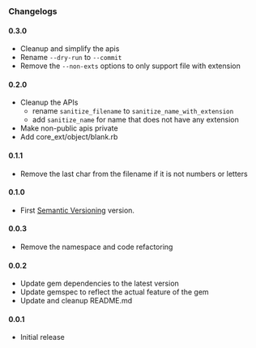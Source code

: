 ### Changelogs

#### 0.3.0

- Cleanup and simplify the apis
- Rename `--dry-run` to `--commit`
- Remove the `--non-exts` options to only support file with extension

#### 0.2.0

- Cleanup the APIs
  * rename `sanitize_filename` to `sanitize_name_with_extension`
  * add `sanitize_name` for name that does not have any extension
- Make non-public apis private
- Add core_ext/object/blank.rb

#### 0.1.1

- Remove the last char from the filename if it is not numbers or letters

#### 0.1.0

- First [Semantic Versioning][] version.

#### 0.0.3

- Remove the namespace and code refactoring

#### 0.0.2

- Update gem dependencies to the latest version
- Update gemspec to reflect the actual feature of the gem
- Update and cleanup README.md

#### 0.0.1

- Initial release

[Semantic Versioning]: http://semver.org
